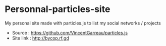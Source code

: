 # Personnal-particles-site
My personal site made with particles.js to list my social networks / projects
- Source : https://github.com/VincentGarreau/particles.js
- Site link : http://bycop.rf.gd
